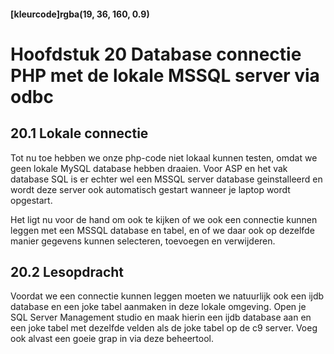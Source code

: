 #### [kleurcode]rgba(19, 36, 160, 0.9)

# Hoofdstuk 20 Database connectie PHP met de lokale MSSQL server via odbc

## 20.1 Lokale connectie

Tot nu toe hebben we onze php-code niet lokaal kunnen testen, omdat we geen lokale MySQL database hebben draaien.
Voor ASP en het vak database SQL is er echter wel een MSSQL server database geinstalleerd en wordt deze server ook automatisch gestart
wanneer je laptop wordt opgestart.

Het ligt nu voor de hand om ook te kijken of we ook een connectie kunnen leggen met een MSSQL database en tabel, en of we daar ook 
op dezelfde manier gegevens kunnen selecteren, toevoegen en verwijderen.

## 20.2 Lesopdracht 

Voordat we een connectie kunnen leggen moeten we natuurlijk ook een ijdb database en een joke tabel aanmaken in deze lokale omgeving.
Open je SQL Server Management studio en maak hierin een ijdb database aan en een joke tabel met dezelfde velden als de joke tabel op
de c9 server. Voeg ook alvast een goeie grap in via deze beheertool.